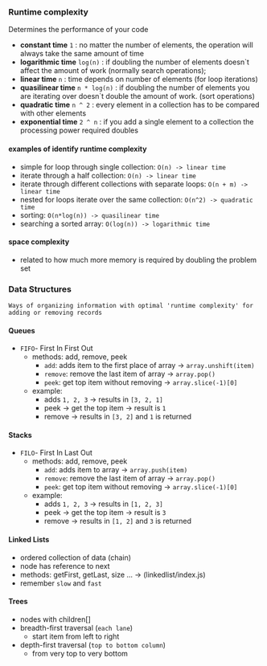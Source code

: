 ### Runtime complexity

Determines the performance of your code

- **constant time** `1` : no matter the number of elements, the operation will always take the same amount of time
- **logarithmic time** `log(n)` : if doubling the number of elements doesn`t affect the amount of work (normally search operations);
- **linear time** `n` : time depends on number of elements (for loop iterations)
- **quasilinear time** `n * log(n)` : if doubling the number of elements you are iterating over doesn`t double the amount of work. (sort operations)
- **quadratic time** `n ^ 2` : every element in a collection has to be compared with other elements
- **exponential time** `2 ^ n` : if you add a single element to a collection the processing power required doubles

#### examples of identify runtime complexity

- simple for loop through single collection: `O(n) -> linear time`
- iterate through a half collection: `O(n) -> linear time`
- iterate through different collections with separate loops: `O(n + m) -> linear time`
- nested for loops iterate over the same collection: `O(n^2) -> quadratic time`
- sorting: `O(n*log(n)) -> quasilinear time`
- searching a sorted array: `O(log(n)) -> logarithmic time`

#### space complexity

- related to how much more memory is required by doubling the problem set

### Data Structures

    Ways of organizing information with optimal 'runtime complexity' for adding or removing records

#### Queues

- `FIFO`- First In First Out
  - methods: add, remove, peek
    - `add`: adds item to the first place of array -> `array.unshift(item)`
    - `remove`: remove the last item of array -> `array.pop()`
    - `peek`: get top item without removing -> `array.slice(-1)[0]`
  - example:
    - adds `1, 2, 3` -> results in `[3, 2, 1]`
    - peek -> get the top item -> result is `1`
    - remove -> results in `[3, 2]` and `1` is returned

#### Stacks

- `FILO`- First In Last Out
  - methods: add, remove, peek
    - `add`: adds item to array -> `array.push(item)`
    - `remove`: remove the last item of array -> `array.pop()`
    - `peek`: get top item without removing -> `array.slice(-1)[0]`
  - example:
    - adds `1, 2, 3` -> results in `[1, 2, 3]`
    - peek -> get the top item -> result is `3`
    - remove -> results in `[1, 2]` and `3` is returned

#### Linked Lists

- ordered collection of data (chain)
- node has reference to next
- methods: getFirst, getLast, size ... -> (linkedlist/index.js)
- remember `slow` and `fast`

#### Trees

- nodes with children[]
- breadth-first traversal (`each lane`)
  - start item from left to right
- depth-first traversal (`top to bottom column`)
  - from very top to very bottom
